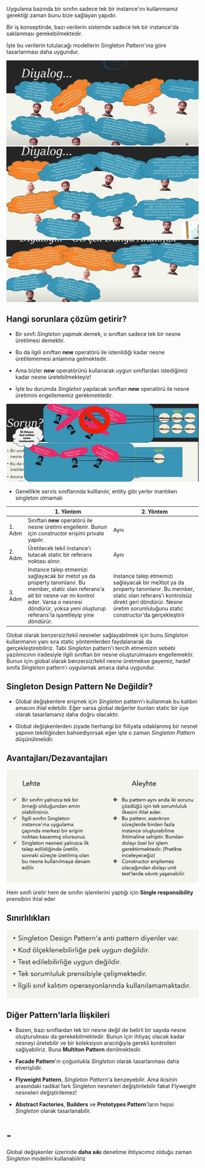 Uygulama bazında bir sınıfın sadece tek bir instance'ını kullanmamız gerektiği zaman bunu bize sağlayan yapıdır.

Bir iş konseptinde, bazı verilerin sistemde sadece tek bir instance'da saklanması gerekebilmektedir.

İşte bu verilerin tutulacağı modellerin Singleton Pattern'ına göre tasarlanması daha uygundur.

![Image](docs/1.png)
![Image](docs/2.png)
![Image](docs/3.png)

## Hangi sorunlara çözüm getirir?

- Bir sınıfı _Singleton_ yapmak demek, o sınıftan sadece tek bir nesne üretilmesi demektir.

- Bu da ilgili sınıftan **new** operatörü ile istenildiği kadar nesne üretilememesi anlamına gelmektedir.

- Ama bizler **new** operatörünü kullanarak uygun sınıflardan istediğimiz kadar nesne üretebilmekteyiz!

- İşte bu durumda _Singleton_ yapılacak sınıftan **new** operatörü ile nesne üretimini engellememiz gerekmektedir.

![Image](docs/4.png)

- Genellikle servis sınıflarında kulllanılır, entity gibi yerler mantıken singleton olmamalı

|         | 1. Yöntem                                                                                                                                                                                                                          | 2. Yöntem                                                                                                                                                                                                   |
| ------- | ---------------------------------------------------------------------------------------------------------------------------------------------------------------------------------------------------------------------------------- | ----------------------------------------------------------------------------------------------------------------------------------------------------------------------------------------------------------- |
| 1. Adım | Sınıftan **new** operatörü ile nesne üretimi engellenir. Bunun için constructor erişimi private yapılır.                                                                                                                           | Aynı                                                                                                                                                                                                        |
| 2. Adım | Üretilecek tekil instance'ı tutacak static bir referans noktası alınır.                                                                                                                                                            | Aynı                                                                                                                                                                                                        |
| 3. Adım | Instance talep etmemizi sağlayacak bir metot ya da property tanımlanır. Bu member, static olan referans'a ait bir nesne var mı kontrol eder. Varsa o nesnesi döndürür, yoksa yeni oluşturup referans'la işaretleyip yine döndürür. | Instance talep etmemizi sağlayacak bir meXtot ya da property tanımlanır. Bu member, static olan referans'ı kontrolsüz direkt geri döndürür. Nesne üretim sorumluluğunu static constructor'da gerçekleştirir |

Global olarak benzersiz/tekil nesneler sağlayabilmek için bunu _Singleton_ kullanmanın yanı sıra static yöntemlerden faydalanarak da gerçekleştirebiliriz. Tabi _Singleton_ pattern'i tercih etmemizin sebebi yazılımcının iradesiyle ilgili sınıftan bir nesne oluşturulmasını engellemektir. Bunun için global olarak benzersiz/tekil nesne üretmekse gayemiz, hedef sınıfa _Singleton_ pattern'ı uygulamak amaca daha uygundur.

## Singleton Design Pattern Ne Değildir?

- Global değişkenlere erişmek için _Singleton_ pattern'ı kullanmak bu kalıbın amacını ihlal edebilir. Eğer varsa global değerler bunları static bir üye olarak tasarlamanız daha doğru olacaktır.

- Global değişkenlerden ziyade herhangi bir fiiliyata odaklanmış bir nesnel yapının tekilliğinden bahsediyorsak eğer işte o zaman _Singleton Pattern_ düşünülmelidir.

## Avantajları/Dezavantajları

![Image](docs/5.png)

Hem sınıfı üretir hem de sınıfın işlemlerini yaptığı için **Single responsibility** prensibini ihlal eder

## Sınırlılıkları

![Image](docs/6.png)

## Diğer Pattern'larla İlişkileri

- Bazen, bazı sınıflardan tek bir nesne değil de belirli bir sayıda nesne oluşturulması da gerekebilmektedir. Bunun için ihtiyaç olacak kadar nesneyi üretebilir ve bir koleksiyon aracılığıyla gerekli kontrolleri sağlyabiliriz. Buna **Multiton Pattern** denilmektedir.

- **Facade Pattern**'ın çoğunlukla _Singleton_ olarak tasarlanması daha elverişlidir.

- **Flyweight Pattern**, _Singleton Pattern_'a benzeyebilir. Ama ikisinin arasındaki radikal fark Singleton nesneleri değiştirilebilir fakat Flyweight nesneleri değiştirilemez!
- **Abstract Factories**, **Builders** ve **Prototypes Pattern**'ların hepsi _Singleton_ olarak tasarlanabilir.

# -

Global değişkenler üzerinde **daha sıkı** denetime ihtiyacımız olduğu zaman _Singleton_ modelini kullanabiliriz

